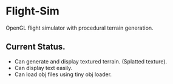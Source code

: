 # Flight-Sim
OpenGL flight simulator with procedural terrain generation. 

## Current Status.
- Can generate and display textured terrain. (Splatted texture).
- Can display text easily. 
- Can load obj files using tiny obj loader.
